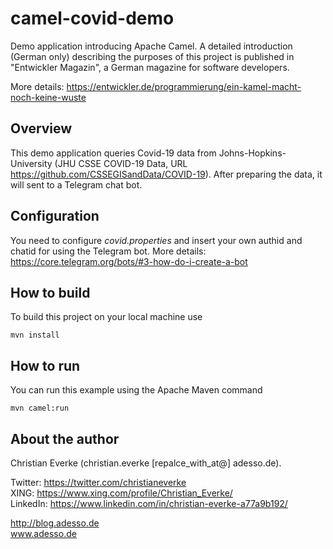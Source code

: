 # camel-covid-demo
Demo application introducing Apache Camel. A detailed introduction (German only) describing the purposes of this project is published in "Entwickler Magazin", a German magazine for software developers.

More details: https://entwickler.de/programmierung/ein-kamel-macht-noch-keine-wuste

## Overview
This demo application queries Covid-19 data from Johns-Hopkins-University (JHU CSSE COVID-19 Data, URL https://github.com/CSSEGISandData/COVID-19). After preparing the data, it will sent to a Telegram chat bot. 


## Configuration
You need to configure _covid.properties_ and insert your own authid and chatid for using the Telegram bot. More details: https://core.telegram.org/bots/#3-how-do-i-create-a-bot

 
## How to build

To build this project on your local machine use

    mvn install

## How to run

You can run this example using the Apache Maven command

    mvn camel:run
    
## About the author
Christian Everke (christian.everke [repalce_with_at@] adesso.de).

Twitter:  https://twitter.com/christianeverke<BR>
XING: https://www.xing.com/profile/Christian_Everke/<BR>
LinkedIn: https://www.linkedin.com/in/christian-everke-a77a9b192/<BR>

http://blog.adesso.de<BR>
www.adesso.de
